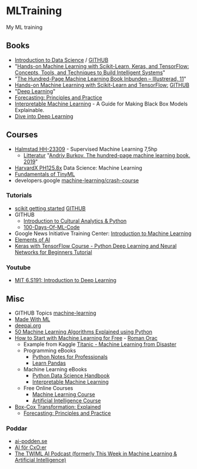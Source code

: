 # MLTraining
My ML training 

## Books ##
* [Introduction to Data Science](https://rafalab.github.io/dsbook/) / [GITHUB](http://rafalab.github.io/pages/teaching.html)
* "[Hands-on Machine Learning with Scikit-Learn, Keras, and TensorFlow: Concepts, Tools, and Techniques to Build Intelligent Systems](https://www.amazon.se/gp/product/1492032646)"
* "[The Hundred-Page Machine Learning Book Inbunden – Illustrerad, 11](https://www.amazon.se/gp/product/1999579518)"
* [Hands-on Machine Learning with Scikit-Learn and TensorFlow:](https://www.oreilly.com/library/view/hands-on-machine-learning/9781491962282/) [GITHUB](https://github.com/ageron/handson-ml)
* "[Deep Learning](https://www.amazon.se/gp/product/0262035618/ref=ppx_yo_dt_b_asin_title_o01_s00)"
* [Forecasting: Principles and Practice](https://otexts.com/fpp2/)
* [Interpretable Machine Learning](https://christophm.github.io/interpretable-ml-book/) - A Guide for Making Black Box Models Explainable.
* [Dive into Deep Learning](https://d2l.ai/)

## Courses ##
* [Halmstad HH-23309](https://www.hh.se/utbildning/kurser/lararledd-machine-learning.html) - Supervised Machine Learning 7,5hp
  * [Litteratur](http://utbildning.hh.se/se_proxy/utb_kursplan.asp?kurskod=DT8049&revisionsnr=2,000&format=pdf&lang=SW) "[Andriy Burkov. The hundred-page machine learning book. 2019](http://themlbook.com/wiki/doku.php)"
* [HarvardX PH125.8x](https://courses.edx.org/courses/course-v1:HarvardX+PH125.8x+2T2018/d5e239be9c1349edb7a56e93404cc703/) Data Science: Machine Learning 
* [Fundamentals of TinyML](https://online-learning.harvard.edu/course/fundamentals-tinyml?delta=0)
* developers.google [machine-learning/crash-course](https://developers.google.com/machine-learning/crash-course)

### Tutorials ###
* [scikit getting started](https://scikit-learn.org/stable/getting_started.html) [GITHUB](https://github.com/scikit-learn/scikit-learn)
* GITHUB 
  * [Introduction to Cultural Analytics & Python](https://github.com/melaniewalsh/Intro-Cultural-Analytics)
  * [100-Days-Of-ML-Code](https://github.com/Avik-Jain/100-Days-Of-ML-Code)
* Google News Initiative Training Center: [Introduction to Machine Learning](https://newsinitiative.withgoogle.com/training/course/introduction-to-machine-learning)
* [Elements of AI](https://www.elementsofai.se/)
* [Keras with TensorFlow Course - Python Deep Learning and Neural Networks for Beginners Tutorial](https://www.youtube.com/watch?v=qFJeN9V1ZsI)
### Youtube ###
* [MIT 6.S191: Introduction to Deep Learning](https://www.youtube.com/playlist?list=PLtBw6njQRU-rwp5__7C0oIVt26ZgjG9NI)
## Misc ##
* GITHUB Topics [machine-learning](https://github.com/topics/machine-learning)
* [Made With ML](https://madewithml.com/)
* [deepai.org](https://deepai.org/)
* [50 Machine Learning Algorithms Explained using Python](https://medium.com/coders-camp/50-machine-learning-algorithms-explained-using-python-8e79b1d89c98)
* [How to Start with Machine Learning for Free](https://towardsdatascience.com/how-to-start-with-machine-learning-for-free-483c1974c4b6) - [Roman Orac](https://twitter.com/romanorac)
   * Example from Kaggle [Titanic - Machine Learning from Disaster](https://www.kaggle.com/c/titanic) 
   * Programming eBooks
      * [Python Notes for Professionals](https://goalkicker.com/PythonBook/)
      * [Learn Pandas](https://bitbucket.org/hrojas/learn-pandas/src/master/)
   * Machine Learning eBooks
      * [Python Data Science Handbook](https://jakevdp.github.io/PythonDataScienceHandbook/)
      * [Interpretable Machine Learning](https://christophm.github.io/interpretable-ml-book/)
   * Free Online Courses
      * [Machine Learning Course](https://www.edx.org/course/machine-learning)
      * [Artificial Intelligence Course](https://www.edx.org/course/artificial-intelligence-ai)
 * [Box-Cox Transformation: Explained](https://towardsdatascience.com/box-cox-transformation-explained-51d745e34203)
   * [Forecasting: Principles and Practice](https://otexts.com/fpp2/)

### Poddar ###
* [ai-podden.se](https://ai-podden.se/)
* [AI för CxO:er](https://podcasts.nu/poddar/ai-for-cxo-er-ledare)
* [The TWIML AI Podcast (formerly This Week in Machine Learning & Artificial Intelligence)](https://twimlai.com/)
